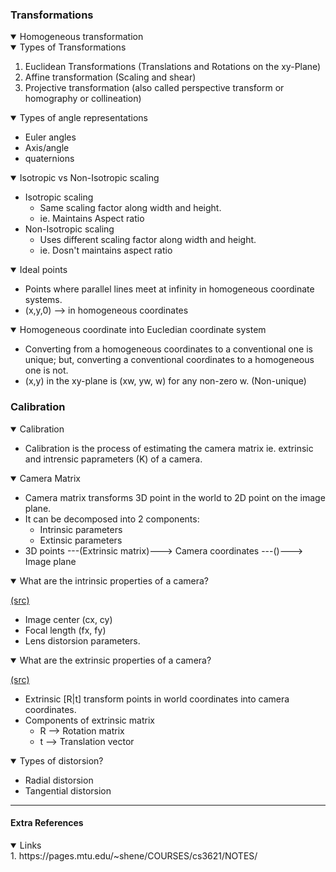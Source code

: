 ### Transformations
<details open>
  <summary> Homogeneous transformation</summary>
  
</details>

<details open>
  <summary> Types of Transformations </summary>
 
  1. Euclidean Transformations (Translations and Rotations on the xy-Plane)    
  2. Affine transformation (Scaling and shear)    
  3. Projective transformation (also called perspective transform or homography or collineation)    
</details>

<details open>
  <summary> Types of angle representations </summary>
  
  * Euler angles 
  * Axis/angle
  * quaternions
</details>

<details open>
  <summary> Isotropic vs Non-Isotropic scaling </summary>
  
* Isotropic scaling
    * Same scaling factor along width and height. 
    * ie. Maintains Aspect ratio
* Non-Isotropic scaling 
    * Uses different scaling factor along width and height.
    * ie. Dosn't maintains aspect ratio
</details>

<details open>
  <summary> Ideal points </summary>
  
  * Points where parallel lines meet at infinity in homogeneous coordinate systems.
  * (x,y,0) --> in homogeneous coordinates
</details>

<details open>
  <summary> Homogeneous coordinate into Eucledian coordinate system </summary>
  
   * Converting from a homogeneous coordinates to a conventional one is unique; but, converting a conventional coordinates to a homogeneous one is not. 
  * (x,y) in the xy-plane is (xw, yw, w) for any non-zero w. (Non-unique)
</details>

### Calibration

<details open>
  <summary> Calibration </summary>
  
  * Calibration is the process of estimating the camera matrix ie. extrinsic and intrensic paprameters (K) of a camera.
</details>

<details open>
  <summary> Camera Matrix </summary>
  
  * Camera matrix transforms 3D point in the world to 2D point on the image plane.  
  * It can be decomposed into 2 components:
    * Intrinsic parameters
    * Extinsic parameters
  * 3D points ---(Extrinsic matrix)---> Camera coordinates ---()---> Image plane 
</details>

<details open>
  <summary> What are the intrinsic properties of a camera? </summary>
  
  [(src)](https://ksimek.github.io/2012/08/22/extrinsic/)
  * Image center (cx, cy)
  * Focal length (fx, fy)
  * Lens distorsion parameters.
</details>

<details open>
  <summary> What are the extrinsic properties of a camera? </summary>
  
  [(src)](https://ksimek.github.io/2012/08/22/extrinsic/)
  * Extrinsic [R|t] transform points in world coordinates into camera coordinates.
  * Components of extrinsic matrix
    * R --> Rotation matrix 
    * t --> Translation vector
</details>

<details open>
  <summary> Types of distorsion? </summary>
  
  * Radial distorsion
  * Tangential distorsion
</details>


----------
#### Extra References
<details open>
   <summary> Links </summary>
  1. https://pages.mtu.edu/~shene/COURSES/cs3621/NOTES/

</details>
